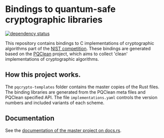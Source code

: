 # Bindings to quantum-safe cryptographic libraries

[![dependency status](https://deps.rs/repo/github/rustpq/pqcrypto/status.svg)](https://deps.rs/repo/github/rustpq/pqcrypto)


This repository contains bindings to C implementations of cryptographic algorithms part of the [NIST competition][nist].
These bindings are generated based on the [PQClean][pqclean] project, which aims to collect 'clean' implementations of cryptographic algorithms.

## How this project works.

The `pqcrypto-templates` folder contains the master copies of the Rust files.
The binding libraries are generated from the PQClean meta files and PQClean specified API.
The file `implementations.yaml` controls the version numbers and included variants of each scheme.

## Documentation

See the [documentation of the master project on docs.rs][docsrs].

[nist]: https://nist.gov/pqcrypto
[pqclean]: https://github.com/pqclean/pqclean/
[docsrs]: https://docs.rs/pqcrypto/
